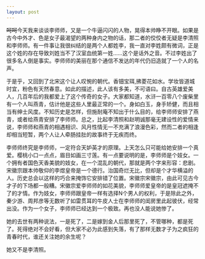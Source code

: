 ```yaml
---
layout: post
---
```

~~呵呵~~今天我来谈谈李师师，又是一个牛逼闪闪的人物，晃得本帅睁不开眼。如果是古今中外才、色是女子最渴望的两种身内之物的话，那二者的佼佼者无疑是李清照和李师师。有一件事让我很纠结的是两个人都姓李，我一直对李姓颇有微词，正是这个姓的存在导致刘姓当不了汉室血统第一姓……这个是话外之音。不过李姓出了很多名人倒是事实。李师师的美丽在那个通信不发达的年代仍旧造就了一个人的名声。
  
于是乎，又回到了北宋这个让人叹惋的朝代。香钿宝珥,拂菱花如水。学妆皆道城时宜，粉色有天然春意。如此的描述，此人该有多美，不可语曰。自古英雄爱美人，几百年后的我都爱上了这个传奇的女子。大家都知道，水浒一百零八个废柴里有一个人叫燕青，估计他是这些人里最正常的一个。身如白玉，身手矫健，而且相当有绅士风度。不知历史是怎样，但施耐庵不知出于什么目的，给李师师安排了燕青，或者给燕青安排了李师师。总之，比起李清照和赵明诚那毫无建设性的爱情来说，李师师和燕青的相遇相识、风月性情无一不充满了浪漫色彩，然而二者的相逢却相当短暂，两个人让人牵肠挂肚的故事终于无疾而终。
  
李师师终究是李师师，一定符合天妒英才的原理。上天怎么只可能给她安排一个真爱。樱桃小口一点点，眉目如画三寸莲。有一点要说明的是，李师师是个妓女。一个拥有者国色天香美貌的妓女，在一个混乱的朝代，那就是两个字来形容：悲剧。宋徽宗跟本帅敬仰的李煜皇帝是一个德行。治国奇烂无比，但却是个才华横溢的人。历史总会以这样的巧合来掩饰它安排错了位置。宋徽宗宋徽宗，由此可见古今才子的下场都一般糟。宋徽宗爱李师师的如花美貌，李师师爱皇帝的是皇冠遮掩不了的才情。作为妓女，李师师跟皇帝一样有选择N个男人的权利，于是除此之外，秦少游、周邦彦等无数听了如雷贯耳的牛皮人士在李师师的闺房里此起彼伏，经常出没。作为一个女子，李师师已经达到一个极致。再也没人能说她惨了。
  
她的去世有两种说法，一是死了，二是嫁到金人后那里死了，不管哪种，都是死了。死得绝对不会好看，但大家不必为此感到失落，有了那样无数才子为之疯狂的青春时代，谁还关注她的余生呢？
  
她又不是李清照。